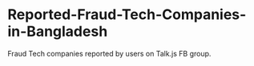 # Reported-Fraud-Tech-Companies-in-Bangladesh
Fraud Tech companies reported by users on Talk.js FB group.
